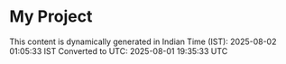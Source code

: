 # My Project

This content is dynamically generated in Indian Time (IST): 2025-08-02 01:05:33 IST
Converted to UTC: 2025-08-01 19:35:33 UTC
